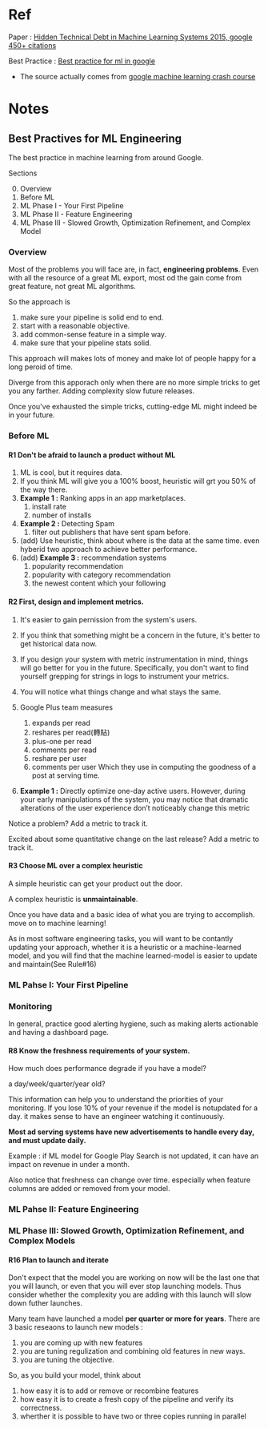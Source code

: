# Ref

Paper : 
[Hidden Technical Debt in Machine Learning Systems 2015, google 450+ citations](https://web.kaust.edu.sa/Faculty/MarcoCanini/classes/CS290E/F19/papers/tech-debt.pdf)


Best Practice : [Best practice for ml in google](files/rules_of_ml.pdf)

* The source actually comes from [google machine learning crash course](https://developers.google.com/machine-learning/guides/rules-of-ml)


# Notes

## Best Practives for ML Engineering

The best practice in machine learning from around Google.

Sections

0. Overview
1. Before ML
2. ML Phase I - Your First Pipeline
3. ML Phase II - Feature Engineering
4. ML Phase III - Slowed Growth, Optimization Refinement, and Complex Model

### Overview

Most of the problems you will face are, in fact, **engineering problems**. Even with all the resource of a great ML export, most od the gain come from great feature, not great ML algorithms.

So the approach is 

1. make sure your pipeline is solid end to end.
2. start with a reasonable objective.
3. add common-sense feature in a simple way.
4. make sure that your pipeline stats solid.

This approach will makes lots of money and make lot of people happy for a long peroid of time.

Diverge from this apporach only when there are no more simple tricks to get you any farther. Adding complexity slow future releases.

Once you've exhausted the simple tricks, cutting-edge ML might indeed be in your future.

### Before ML

#### **R1 Don't be afraid to launch a product without ML**

1. ML is cool, but it requires data.
2. If you think ML will give you a 100% boost, heuristic will grt you 50% of the way there.
3. **Example 1 :** Ranking apps in an app marketplaces.
   1. install rate
   2. number of installs
4. **Example 2 :** Detecting Spam 
   1. filter out publishers that have sent spam before.
5. (add) Use heuristic, think about where is the data at the same time. even hyberid two approach to achieve better performance.
6. (add) **Example 3 :** recommendation systems
   1. popularity recommendation
   2. popularity with category recommendation
   3. the newest content which your following

#### **R2 First, design and implement metrics.**

1. It's easier to gain pernission from the system's users.
2. If you think that something might be a concern in the future, it's better to get historical data now.
3. If you design your system with metric instrumentation in mind, things will go better for you in the future. Specifically, you don't want to find yourself grepping for strings in logs to instrument your metrics.
4. You will notice what things change and what stays the same. 
5. Google Plus team measures 
   1. expands per read
   2. reshares per read(轉貼)
   3. plus-one per read
   4. comments per read
   5. reshare per user
   6. comments per user
    Which they use in computing the goodness of a post at serving time.

6. **Example 1 :** Directly optimize one-day active users. However, during your early manipulations of the system, you may notice that dramatic alterations of the user experience don’t noticeably change this metric

Notice a problem? Add a metric to track it.

Excited about some quantitative change on the last release? Add a metric to track it.

#### **R3 Choose ML over a complex heuristic**

A simple heuristic can get your product out the door.

A complex heuristic is **unmaintainable**. 

Once you have data and a basic idea of what you are trying to accomplish. move on to machine learning!

As in most software engineering tasks, you will want to be contantly updating your approach, whether it is a heuristic or a machine-learned model, and you will find that the machine learned-model is easier to update and maintain(See Rule#16)

### ML Pahse I: Your First Pipeline

### Monitoring
In general, practice good alerting hygiene, such as making alerts actionable and having a dashboard page.

#### **R8 Know the freshness requirements of your system.**


How much does performance degrade if you have a model?

a day/week/quarter/year old?

This information can help you to understand the priorities of your monitoring. If you lose 10% of your revenue if the model is notupdated for a day. it makes sense to have an engineer watching it continuously.

**Most ad serving systems have new advertisements to handle every day, and must update daily.**

Example : if ML model for Google Play Search is not updated, it can have an impact on revenue in under a month.

Also notice that freshness can change over time. especially when feature columns are added or removed from your model.




### ML Pahse II: Feature Engineering

### ML Phase III: Slowed Growth, Optimization Refinement, and Complex Models

#### **R16 Plan to launch and iterate**

Don't expect that the model you are working on now will be the last one that you will launch, or even that you will ever stop launching models. Thus consider whether the complexity you are adding with this launch will slow down futher launches.

Many team have launched a model **per quarter or more for years**. There are 3 basic reseaons to launch new models :

1. you are coming up with new features
2. you are tuning regulization and combining old features in new ways.
3. you are tuning the objective.

So, as you build your model, think about 

1. how easy it is to add or remove or recombine features
2. how easy it is to create a fresh copy of the pipeline and verify its correctness.
3. wherther it is possible to have two or three copies running in parallel
